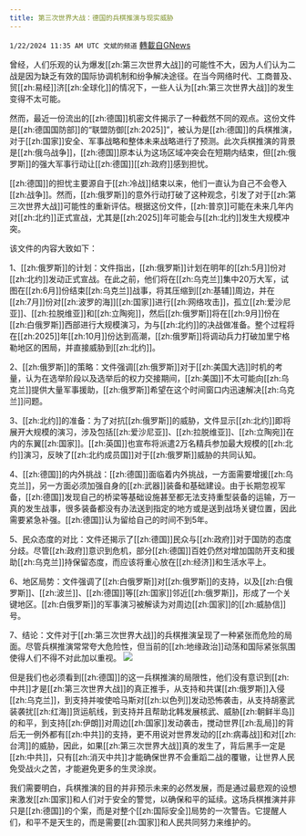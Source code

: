```yaml
---
title: 第三次世界大战：德国的兵棋推演与现实威胁
---
```

`1/22/2024 11:35 AM UTC 文斌的频道` [轉載自GNews](https://gnews.org/articles/2242132)


曾经，人们乐观的认为爆发[[zh:第三次世界大战]]的可能性不大，因为人们认为二战是因为缺乏有效的国际协调机制和纷争解决途径。在当今网络时代、工商普及、贸[[zh:易经]]济[[zh:全球化]]的情况下，一些人认为[[zh:第三次世界大战]]的发生变得不太可能。

然而，最近一份流出的[[zh:德国]]机密文件揭示了一种截然不同的观点。这份文件是[[zh:德国国防部]]的“联盟防御[[zh:2025]]”，被认为是[[zh:德国]]的兵棋推演，对于[[zh:国家]]安全、军事战略和整体未来战略进行了预测。此次兵棋推演的背景是[[zh:俄乌战争]]，[[zh:德国]]原本认为这场区域冲突会在短期内结束，但[[zh:俄罗斯]]的强大军事行动让[[zh:德国]][[zh:政府]]感到担忧。

[[zh:德国]]的担忧主要源自于[[zh:冷战]]结束以来，他们一直认为自己不会卷入[[zh:战争]]。然而，[[zh:俄罗斯]]的意外行动打破了这种观念，引发了对于[[zh:第三次世界大战]]可能性的重新评估。根据这份文件，[[zh:普京]]可能在未来几年内对[[zh:北约]]正式宣战，尤其是[[zh:2025]]年可能会与[[zh:北约]]发生大规模冲突。

该文件的内容大致如下：

1、[[zh:俄罗斯]]的计划：文件指出，[[zh:俄罗斯]]计划在明年的[[zh:5月]]份对[[zh:北约]]发动正式宣战。在此之前，他们将在[[zh:乌克兰]]集中20万大军，试图在[[zh:6月]]份结束[[zh:乌克兰]]战事，将其压缩到[[zh:基辅]]周边，并在[[zh:7月]]份对[[zh:波罗的海]][[zh:国家]]进行[[zh:网络攻击]]，孤立[[zh:爱沙尼亚]]、[[zh:拉脱维亚]]和[[zh:立陶宛]]，然后[[zh:俄罗斯]]将在[[zh:9月]]份在[[zh:白俄罗斯]]西部进行大规模演习，为与[[zh:北约]]的决战做准备。整个过程将在[[zh:2025]]年[[zh:10月]]份达到高潮，[[zh:俄罗斯]]将调动兵力打破加里宁格勒地区的困局，并直接威胁到[[zh:北约]]。

2、[[zh:俄罗斯]]的策略：文件强调[[zh:俄罗斯]]对于[[zh:美国大选]]时机的考量，认为在选举阶段以及选举后的权力交接期间，[[zh:美国]]不太可能向[[zh:乌克兰]]提供大量军事援助，[[zh:俄罗斯]]希望在这个时间窗口内迅速解决[[zh:乌克兰]]问题。

3、[[zh:北约]]的准备：为了对抗[[zh:俄罗斯]]的威胁，文件显示[[zh:北约]]即将展开大规模的演习，涉及包括[[zh:爱沙尼亚]]、[[zh:拉脱维亚]]、[[zh:立陶宛]]在内的东翼[[zh:国家]]。[[zh:英国]]也宣布将派遣2万名精兵参加最大规模的[[zh:北约]]演习，反映了[[zh:北约成员国]]对于[[zh:俄罗斯]]威胁的共同认知。

4、[[zh:德国]]的内外挑战：[[zh:德国]]面临着内外挑战，一方面需要增援[[zh:乌克兰]]，另一方面必须加强自身的[[zh:武器]]装备和基础建设。由于长期忽视军备，[[zh:德国]]发现自己的桥梁等基础设施甚至都无法支持重型装备的运输，万一真的发生战事，很多装备都没有办法送到指定的地方或是送到战场关键位置，因此需要紧急补强。[[zh:德国]]认为留给自己的时间不到5年。

5、民众态度的对比：文件还揭示了[[zh:德国]]民众与[[zh:政府]]对于国防的态度分歧。尽管[[zh:政府]]意识到危机，部分[[zh:德国]]百姓仍然对增加国防开支和援助[[zh:乌克兰]]持保留态度，而应该将重心放在[[zh:经济]]和生活水平上。

6、地区局势：文件强调了[[zh:白俄罗斯]]对[[zh:俄罗斯]]的支持，以及[[zh:白俄罗斯]]、[[zh:波兰]]、[[zh:德国]]等[[zh:国家]]邻近[[zh:俄罗斯]]，形成了一个关键地区。[[zh:白俄罗斯]]的军事演习被解读为对周边[[zh:国家]]的[[zh:威胁信]]号。

7、结论：文件对于[[zh:第三次世界大战]]的兵棋推演呈现了一种紧张而危险的局面。尽管兵棋推演常常夸大危险性，但当前的[[zh:地缘政治]]动荡和国际紧张氛围使得人们不得不对此加以重视。
![](ipfs://QmQQEzMy2CKsFE7X2zY9GbA8aW9VvxYQCb7HgLUfkwkU8Y?.png)


但是我们也必须看到[[zh:德国]]的这一兵棋推演的局限性，他们没有意识到[[zh:中共]]才是[[zh:第三次世界大战]]的真正推手，从支持和共谋[[zh:俄罗斯]]入侵[[zh:乌克兰]]，到支持并唆使哈马斯对[[zh:以色列]]发动恐怖袭击，从支持胡塞武装袭扰[[zh:红海]]货运航线，到支持并且帮助北韩发展核武、威胁[[zh:朝鲜半岛]]的和平，到支持[[zh:伊朗]]对周边[[zh:国家]]发动袭击，搅动世界[[zh:乱局]]的背后无一例外都有[[zh:中共]]的支持，更不用说对世界发动的[[zh:病毒战]]和对[[zh:台湾]]的威胁，因此，如果[[zh:第三次世界大战]]真的发生了，背后黑手一定是[[zh:中共]]，只有[[zh:消灭中共]]才能确保世界不会重蹈二战的覆辙，让世界人民免受战火之苦，才能避免更多的生灵涂炭。

我们需要明白，兵棋推演的目的并非预示未来的必然发展，而是通过最悲观的设想来激发[[zh:国家]]和人们对于安全的警觉，以确保和平的延续。这场兵棋推演并非只是[[zh:德国]]的个案，而是对整个[[zh:国际安全]]局势的一次警告。它提醒人们，和平不是天生的，而是需要[[zh:国家]]和人民共同努力来维护的。
